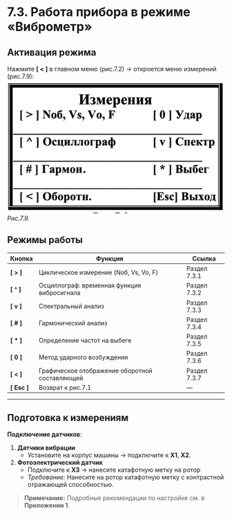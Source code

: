 # 7.3. Работа прибора в режиме «Виброметр»

## Активация режима
Нажмите **[ < ]** в главном меню (рис.7.2) → откроется меню измерений (рис.7.9):  
![](measurments.png)  
*Рис.7.9.*

## Режимы работы
| Кнопка       | Функция                                                                 | Ссылка       |
|--------------|-------------------------------------------------------------------------|--------------|
| **[ > ]**    | Циклическое измерение (Nоб, Vs, Vo, F)                                  | Раздел 7.3.1 |
| **[ ^ ]**    | Осциллограф: временная функция вибросигнала                             | Раздел 7.3.2 |
| **[ v ]**    | Спектральный анализ                                                     | Раздел 7.3.3 |
| **[ # ]**    | Гармонический анализ                                                    | Раздел 7.3.4 |
| **[ * ]**    | Определение частот на выбеге                                            | Раздел 7.3.5 |
| **[ 0 ]**    | Метод ударного возбуждения                                              | Раздел 7.3.6 |
| **[ < ]**    | Графическое отображение оборотной составляющей                          | Раздел 7.3.7 |
| **[ Esc ]**  | Возврат к рис.7.1                                                       | —            |

---

## Подготовка к измерениям
**Подключение датчиков**:
1. **Датчики вибрации**  
   - Установите на корпус машины → подключите к **Х1**, **Х2**.
2. **Фотоэлектрический датчик**  
   - Подключите к **Х3** → нанесите катафотную метку на ротор
   - *Требование:* Нанесите на ротор катафотную метку с контрастной отражающей способностью.

> **Примечание:** Подробные рекомендации по настройке см. в **Приложении 1**.

